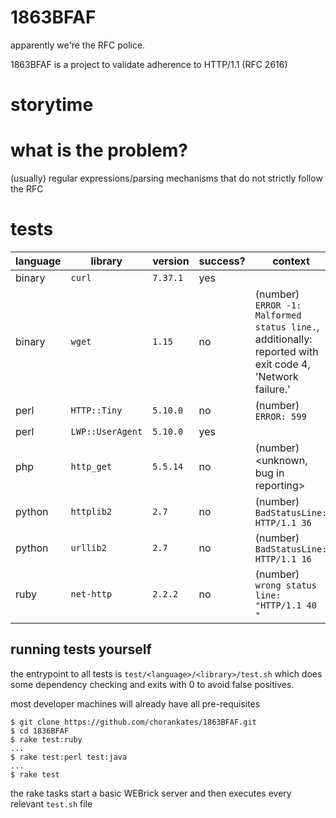 # 1863BFAF
apparently we're the RFC police.

1863BFAF is a project to validate adherence to HTTP/1.1 (RFC 2616)

# storytime

# what is the problem?

(usually) regular expressions/parsing mechanisms that do not strictly follow the RFC

# tests
language     | library          | version  | success? | context
-------------|------------------|----------|----------|---------
binary       | `curl`           | `7.37.1` | yes      |
binary       | `wget`           | `1.15 `  | no       | (number) `ERROR -1: Malformed status line.`, additionally: reported with exit code 4, 'Network failure.'
perl         | `HTTP::Tiny`     | `5.10.0` | no       | (number) `ERROR: 599`
perl         | `LWP::UserAgent` | `5.10.0` | yes      |
php          | `http_get`       | `5.5.14` | no       | (number) <unknown, bug in reporting>
python       | `httplib2`       | `2.7`    | no       | (number) `BadStatusLine: HTTP/1.1 36`
python       | `urllib2`        | `2.7`    | no       | (number) `BadStatusLine: HTTP/1.1 16`
ruby         | `net-http`       | `2.2.2`  | no       | (number) `wrong status line: "HTTP/1.1 40  "`

## running tests yourself

the entrypoint to all tests is `test/<language>/<library>/test.sh` which does some dependency checking and exits with 0 to avoid false positives.

most developer machines will already have all pre-requisites

```
$ git clone https://github.com/chorankates/1863BFAF.git
$ cd 1836BFAF
$ rake test:ruby
...
$ rake test:perl test:java
...
$ rake test
```

the rake tasks start a basic WEBrick server and then executes every relevant `test.sh` file